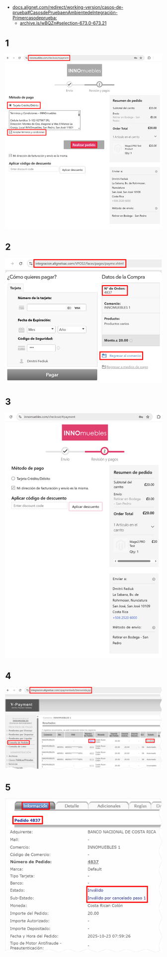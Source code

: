 - [docs.alignet.com/redirect/working-version/casos-de-prueba#CasosdePruebaenAmbientedeIntegración-Primercasodeprueba:](https://docs.alignet.com/redirect/working-version/casos-de-prueba#CasosdePruebaenAmbientedeIntegración-Primercasodeprueba:)
  - [archive.is/wBQZn#selection-673.0-673.21](https://archive.is/wBQZn#selection-673.0-673.21)

# 1
![](i/1.png) 
# 2
![](i/2.png)  
# 3
![](i/3.png)  
# 4
![](i/4.png)
# 5
![](i/5.png)